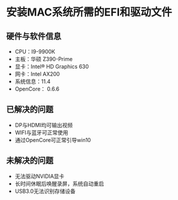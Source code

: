 # 安装MAC系统所需的EFI和驱动文件



## 硬件与软件信息

- CPU：I9-9900K
- 主板：华硕 Z390-Prime 
- 显卡：Intel® HD Graphics 630
- 网卡：Intel AX200
- 系统信息：11.4
- OpenCore： 0.6.6

## 已解决的问题

- DP与HDMI均可输出视频
- WIFI与蓝牙可正常使用
- 通过OpenCore可正常引导win10

## 未解决的问题

- 无法驱动NVIDIA显卡
- 长时间休眠后唤醒录屏，系统自动重启
- USB3.0无法识别存储设备
